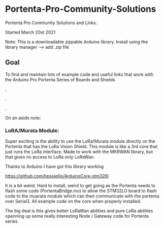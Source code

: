 # Portenta-Pro-Community-Solutions
Portenta Pro Community Solutions and Links. 

Started March 20st 2021

Note: This is a downloadable zippable Arduino library. Install using the library manager --> add .zip file

## Goal


To find and maintain lots of example code and useful links that work with the Arduino Pro Portenta Series of Boards and Shields

.




.





.


On an aside note:


### LoRA/Murata Module:

Super exciting is the ability to use the LoRa/Murata module directly on the Portenta that has the LoRa Vision Shield. This module is like a 3rd core that just runs the LoRa interface. Made to work with the MKRWAN library, but that gives no access to LoRa only LoRaWan.

Thanks to Arduino I have got this library working

https://github.com/hpssjellis/ArduinoCore-stm32l0

It is a bit weird. Hard to install, weird to get going as the Portenta needs to flash some code (PortentaBridge.ino) to allow the STM32LO board to flash code to the muarata module which can then communicate with the portenta over Serial3. All example code on the core when properly installed.

The big deal is this gives better LoRaWan abilities and pure LoRa abilities openning up some really interesting  Node / Gateway code for Portenta series.
